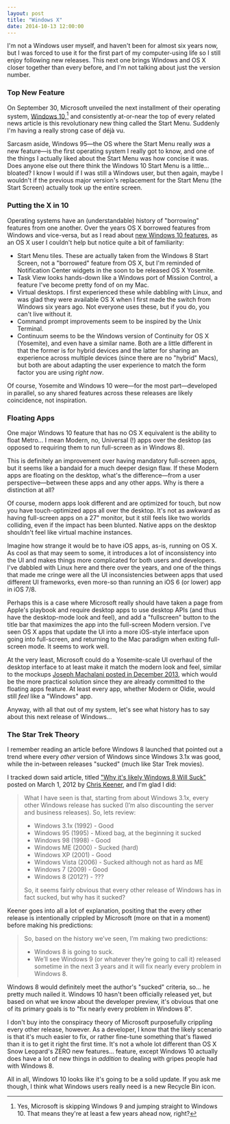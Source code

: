 ```yaml
---
layout: post
title: "Windows X"
date: 2014-10-13 12:00:00
---
```


I'm not a Windows user myself, and haven't been for almost six years now, but I was forced to use it for the first part of my computer-using life so I still enjoy following new releases. This next one brings Windows and OS X closer together than every before, and I'm not talking about just the version number.

### Top New Feature

On September 30, Microsoft unveiled the next installment of their operating system, [Windows 10][reveal],[^1] and consistently at-or-near the top of every related news article is this revolutionary new thing called the Start Menu. Suddenly I'm having a really strong case of déjà vu.

Sarcasm aside, Windows 95&mdash;the OS where the Start Menu really _was_ a new feature&mdash;is the first operating system I really got to know, and one of the things I actually liked about the Start Menu was how concise it was. Does anyone else out there think the Windows 10 Start Menu is a little... bloated? I know I would if I was still a Windows user, but then again, maybe I wouldn't if the previous major version's replacement for the Start Menu (the Start Screen) actually took up the entire screen.

### Putting the X in 10

Operating systems have an (understandable) history of "borrowing" features from one another. Over the years OS X borrowed features from Windows and vice-versa, but as I read about [new Windows 10 features][features], as an OS X user I couldn't help but notice quite a bit of familiarity:

* Start Menu tiles. These are actually taken from the Windows 8 Start Screen, not a "borrowed" feature from OS X, but I'm reminded of Notification Center widgets in the soon to be released OS X Yosemite.
* Task View looks hands-down like a Windows port of Mission Control, a feature I've become pretty fond of on my Mac.
* Virtual desktops. I first experienced these while dabbling with Linux, and was glad they were available OS X when I first made the switch from Windows six years ago. Not everyone uses these, but if you do, you can't live without it.
* Command prompt improvements seem to be inspired by the Unix Terminal.
* Continuum seems to be the Windows version of Continuity for OS X (Yosemite), and even have a similar name. Both are a little different in that the former is for hybrid devices and the latter for sharing an experience across multiple devices (since there are no "hybrid" Macs), but both are about adapting the user experience to match the form factor you are using *right now*.

Of course, Yosemite and Windows 10 were&mdash;for the most part&mdash;developed in parallel, so any shared features across these releases are likely coincidence, not inspiration.

### Floating Apps

One major Windows 10 feature that has no OS X equivalent is the ability to float Metro... I mean Modern, no, Universal (!) apps over the desktop (as opposed to requiring them to run full-screen as in Windows 8).

This is definitely an improvement over having mandatory full-screen apps, but it seems like a bandaid for a much deeper design flaw. If these Modern apps are floating on the desktop, what's the difference&mdash;from a user perspective&mdash;between these apps and any other apps. Why is there a distinction at all?

Of course, modern apps look different and are optimized for touch, but now you have touch-optimized apps all over the desktop. It's not as awkward as having full-screen apps on a 27" monitor, but it still feels like two worlds colliding, even if the impact has been blunted. Native apps on the desktop shouldn't feel like virtual machine instances.

Imagine how strange it would be to have iOS apps, as-is, running on OS X. As cool as that may seem to some, it introduces a lot of inconsistency into the UI and makes things more complicated for both users and developers. I've dabbled with Linux here and there over the years, and one of the things that made me cringe were all the UI inconsistencies between apps that used different UI frameworks, even more-so than running an iOS 6 (or lower) app in iOS 7/8.

Perhaps this is a case where Microsoft really should have taken a page from Apple's playbook and require desktop apps to use desktop APIs (and thus have the desktop-mode look and feel), and add a "fullscreen" button to the title bar that maximizes the app into the full-screen Modern version. I've seen OS X apps that update the UI into a more iOS-style interface upon going into full-screen, and returning to the Mac paradigm when exiting full-screen mode. It seems to work well.

At the very least, Microsoft could do a Yosemite-scale UI overhaul of the desktop interface to at least make it match the modern look and feel, similar to the mockups [Joseph Machalani posted in December 2013][fixing8], which would be the more practical solution since they are already committed to the floating apps feature. At least every app, whether Modern or Oldie, would still *feel* like a "Windows" app.

Anyway, with all that out of my system, let's see what history has to say about this next release of Windows...

### The Star Trek Theory

I remember reading an article before Windows 8 launched that pointed out a trend where every *other* version of Windows since Windows 3.1x was good, while the in-between releases "sucked" (much like Star Trek movies).

I tracked down said article, titled ["Why it's likely Windows 8 Will Suck"][win8suck] posted on March 1, 2012 by [Chris Keener][keener], and I'm glad I did:

> What I have seen is that, starting from about Windows 3.1x, every other Windows release has sucked (I’m also discounting the server and business releases). So, lets review:
>
> * Windows 3.1x (1992) - Good
> * Windows 95 (1995) - Mixed bag, at the beginning it sucked
> * Windows 98 (1998) - Good
> * Windows ME (2000) - Sucked (hard)
> * Windows XP (2001) - Good
> * Windows Vista (2006) - Sucked although not as hard as ME
> * Windows 7 (2009) - Good
> * Windows 8 (2012?) - ???
>
> So, it seems fairly obvious that every other release of Windows has in fact sucked, but why has it sucked?

Keener goes into all a lot of explanation, positing that the every other release is intentionally crippled by Microsoft (more on that in a moment) before making his predictions:

> So, based on the history we’ve seen, I’m making two predictions:
>
> * Windows 8 is going to suck.
> * We’ll see Windows 9 (or whatever they’re going to call it) released sometime in the next 3 years and it will fix nearly every problem in Windows 8.

Windows 8 would definitely meet the author's "sucked" criteria, so... he pretty much nailed it. Windows 10 hasn't been officially released yet, but based on what we know about the developer preview, it's obvious that one of its primary goals is to "fix nearly every problem in Windows 8".

I don't buy into the conspiracy theory of Microsoft purposefully crippling every other release, however. As a developer, I know that the likely scenario is that it's much easier to fix, or rather fine-tune something that's flawed than it is to get it right the first time. It's not a whole lot different than OS X Snow Leopard's ZERO new features... feature, except Windows 10 actually does have a lot of new things in _addition_ to dealing with gripes people had with Windows 8.

All in all, Windows 10 looks like it's going to be a solid update. If you ask me though, I think what Windows users really need is a new Recycle Bin icon.

[^1]: Yes, Microsoft is skipping Windows 9 and jumping straight to Windows 10. That means they're at least a few years ahead now, right?

[reveal]: http://www.theverge.com/2014/9/30/6868695/microsoft-windows-10-announced-official

[win8suck]: http://orclev.tumblr.com/post/18555141412/why-windows-8-will-suck

[features]: http://www.techradar.com/us/news/software/operating-systems/10-great-new-features-in-windows-10-1267365

[fixing8]: http://jaymachalani.com/blog/2013/12/12/fixing-windows-8

[keener]: https://twitter.com/Orclev

